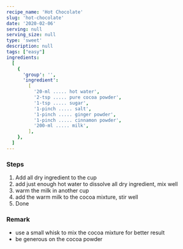 ```yaml
---
recipe_name: 'Hot Chocolate'
slug: 'hot-chocolate'
date: '2020-02-06'
serving: null
serving_size: null
type: 'sweet'
description: null
tags: ["easy"]
ingredients:
  [
    {
      'group': '',
      'ingredient':
        [
          '20-ml ..... hot water',
          '2-tsp ..... pure cocoa powder',
          '1-tsp ..... sugar',
          '1-pinch ..... salt',
          '1-pinch ..... ginger powder',
          '1-pinch ..... cinnamon powder',
          '200-ml ..... milk',
        ],
    },
  ]
---
```


### Steps

1. Add all dry ingredient to the cup
2. add just enough hot water to dissolve all dry ingredient, mix well
3. warm the milk in another cup
4. add the warm milk to the cocoa mixture, stir well
5. Done

### Remark

- use a small whisk to mix the cocoa mixture for better result
- be generous on the cocoa powder
